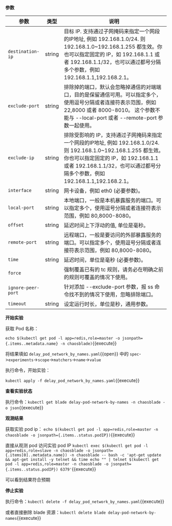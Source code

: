 **参数**

| 参数 | 类型 | 说明 |
| --- | --- | --- |
| `destination-ip` | string | 目标 IP. 支持通过子网掩码来指定一个网段的IP地址, 例如 192.168.1.0/24. 则 192.168.1.0~192.168.1.255 都生效。你也可以指定固定的 IP，如 192.168.1.1 或者 192.168.1.1/32，也可以通过都号分隔多个参数，例如 192.168.1.1,192.168.2.1。 |
| `exclude-port` | string | 排除掉的端口，默认会忽略掉通信的对端端口，目的是保留通信可用。可以指定多个，使用逗号分隔或者连接符表示范围，例如 22,8000 或者 8000-8010。 这个参数不能与 --local-port 或者 --remote-port 参数一起使用。 |
| `exclude-ip` | string | 排除受影响的 IP，支持通过子网掩码来指定一个网段的IP地址, 例如 192.168.1.0/24. 则 192.168.1.0~192.168.1.255 都生效。你也可以指定固定的 IP，如 192.168.1.1 或者 192.168.1.1/32，也可以通过都号分隔多个参数，例如 192.168.1.1,192.168.2.1。 |
| `interface` | string | 网卡设备，例如 eth0 (必要参数)。 |
| `local-port` | string | 本地端口，一般是本机暴露服务的端口。可以指定多个，使用逗号分隔或者连接符表示范围，例如 80,8000-8080。 |
| `offset` | string | 延迟时间上下浮动的值, 单位是毫秒。 |
| `remote-port` | string | 远程端口，一般是要访问的外部暴露服务的端口。可以指定多个，使用逗号分隔或者连接符表示范围，例如 80,8000-8080。 |
| `time` | string | 延迟时间，单位是毫秒 (必要参数)。 |
| `force` |  | 强制覆盖已有的 tc 规则，请务必在明确之前的规则可覆盖的情况下使用。 |
| `ignore-peer-port` |  | 针对添加 --exclude-port 参数，报 ss 命令找不到的情况下使用，忽略排除端口。 |
| `timeout` | string | 设定运行时长，单位是秒，通用参数。 |

**开始实验**

获取 Pod 名称：

`echo $(kubectl get pod -l app=redis,role=master -o jsonpath={.items..metadata.name} -n chaosblade)`{{execute}}

将结果填如 `delay_pod_network_by_names.yaml`{{open}} 中的 `spec`->`experiments`->`scope`->`matchers`->`name`->`value`

执行命令，开始实验：

`kubectl apply -f delay_pod_network_by_names.yaml`{{execute}}

**查看实验状态**

执行命令：`kubectl get blade delay-pod-network-by-names -n chaosblade -o json`{{execute}}

**观测结果**

获取实验 pod ip：
`echo $(kubectl get pod -l app=redis,role=master -n chaosblade -o jsonpath={.items..status.podIP})`{{execute}}

直接从观测 pod 访问实验 pod IP
`kubectl exec $(kubectl get pod -l app=redis,role=slave -n chaosblade -o jsonpath={.items[0]..metadata.name}) -n chaosblade -- bash -c 'apt-get update && apt-get install -y telnet && time echo "" | telnet $(kubectl get pod -l app=redis,role=master -n chaosblade -o jsonpath={.items..status.podIP}) 6379'`{{execute}}

可以看到结果符合预期

**停止实验**

执行命令：`kubectl delete -f delay_pod_network_by_names.yaml`{{execute}}

或者直接删除 blade 资源：`kubectl delete blade delay-pod-network-by-names`{{execute}}
